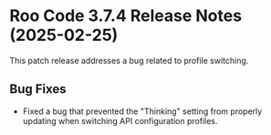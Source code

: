 # Roo Code 3.7.4 Release Notes (2025-02-25)

This patch release addresses a bug related to profile switching.

## Bug Fixes

*   Fixed a bug that prevented the "Thinking" setting from properly updating when switching API configuration profiles.